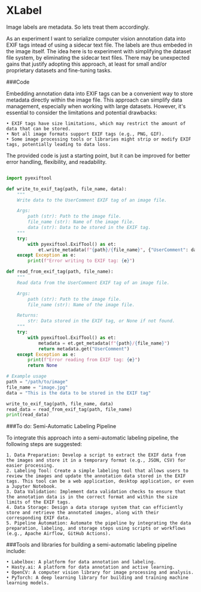 # XLabel
Image labels are metadata. So lets treat them accordingly.

As an experiment I want to serialize computer vision annotation data into EXIF tags intead of using a sidecar text file. The labels are thus embeded in the image itself. The idea here is to experiment with simplifying the dataset file system, by eliminating the sidecar text files. There may be unexpected gains that justify adopting this approach, at least for small and/or proprietary datasets and fine-tuning tasks. 

###Code

Embedding annotation data into EXIF tags can be a convenient way to store metadata directly within the image file. This approach can simplify data management, especially when working with large datasets. However, it's essential to consider the limitations and potential drawbacks:

    • EXIF tags have size limitations, which may restrict the amount of data that can be stored. 
    • Not all image formats support EXIF tags (e.g., PNG, GIF). 
    • Some image processing tools or libraries might strip or modify EXIF tags, potentially leading to data loss. 
    
The provided code is just a starting point, but it can be improved for better error handling, flexibility, and readability.

```python

import pyexiftool

def write_to_exif_tag(path, file_name, data):
    """
    Write data to the UserComment EXIF tag of an image file.

    Args:
        path (str): Path to the image file.
        file_name (str): Name of the image file.
        data (str): Data to be stored in the EXIF tag.
    """
    try:
        with pyexiftool.ExifTool() as et:
            et.write_metadata(f"{path}/{file_name}", {"UserComment": data})
    except Exception as e:
        print(f"Error writing to EXIF tag: {e}")

def read_from_exif_tag(path, file_name):
    """
    Read data from the UserComment EXIF tag of an image file.

    Args:
        path (str): Path to the image file.
        file_name (str): Name of the image file.

    Returns:
        str: Data stored in the EXIF tag, or None if not found.
    """
    try:
        with pyexiftool.ExifTool() as et:
            metadata = et.get_metadata(f"{path}/{file_name}")
            return metadata.get("UserComment")
    except Exception as e:
        print(f"Error reading from EXIF tag: {e}")
        return None

# Example usage
path = "/path/to/image"
file_name = "image.jpg"
data = "This is the data to be stored in the EXIF tag"

write_to_exif_tag(path, file_name, data)
read_data = read_from_exif_tag(path, file_name)
print(read_data)
```
###To do: Semi-Automatic Labeling Pipeline

To integrate this approach into a semi-automatic labeling pipeline, the following steps are suggested:

    1. Data Preparation: Develop a script to extract the EXIF data from the images and store it in a temporary format (e.g., JSON, CSV) for easier processing. 
    2. Labeling Tool: Create a simple labeling tool that allows users to review the images and update the annotation data stored in the EXIF tags. This tool can be a web application, desktop application, or even a Jupyter Notebook. 
    3. Data Validation: Implement data validation checks to ensure that the annotation data is in the correct format and within the size limits of the EXIF tags. 
    4. Data Storage: Design a data storage system that can efficiently store and retrieve the annotated images, along with their corresponding EXIF data. 
    5. Pipeline Automation: Automate the pipeline by integrating the data preparation, labeling, and storage steps using scripts or workflows (e.g., Apache Airflow, GitHub Actions).
    
###Tools and libraries for building a semi-automatic labeling pipeline include:

    • Labelbox: A platform for data annotation and labeling. 
    • Hasty.ai: A platform for data annotation and active learning. 
    • OpenCV: A computer vision library for image processing and analysis. 
    • PyTorch: A deep learning library for building and training machine learning models. 

